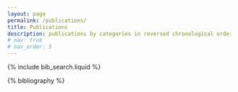 ```yaml
---
layout: page
permalink: /publications/
title: Publications
description: publications by categories in reversed chronological order. generated by jekyll-scholar.
# nav: true
# nav_order: 5
---
```


<!-- _pages/publications.md -->

<!-- Bibsearch Feature -->

{% include bib_search.liquid %}

<div class="publications">

{% bibliography %}

</div>
